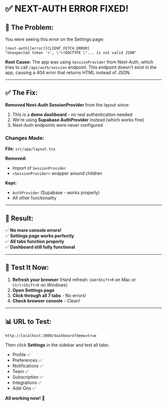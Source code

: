 # ✅ NEXT-AUTH ERROR FIXED!

## 🐛 The Problem:
You were seeing this error on the Settings page:
```
[next-auth][error][CLIENT_FETCH_ERROR]
"Unexpected token '<', \"<!DOCTYPE \"... is not valid JSON"
```

**Root Cause:** The app was using `SessionProvider` from Next-Auth, which tries to call `/api/auth/session` endpoint. This endpoint doesn't exist in the app, causing a 404 error that returns HTML instead of JSON.

---

## ✅ The Fix:
**Removed Next-Auth SessionProvider** from the layout since:
1. This is a **demo dashboard** - no real authentication needed
2. We're using **Supabase AuthProvider** instead (which works fine)
3. Next-Auth endpoints were never configured

### Changes Made:
**File:** `src/app/layout.tsx`

**Removed:**
- Import of `SessionProvider`
- `<SessionProvider>` wrapper around children

**Kept:**
- `AuthProvider` (Supabase - works properly)
- All other functionality

---

## 🎯 Result:
✅ **No more console errors!**  
✅ **Settings page works perfectly**  
✅ **All tabs function properly**  
✅ **Dashboard still fully functional**

---

## 🧪 Test It Now:

1. **Refresh your browser** (Hard refresh: `Cmd+Shift+R` on Mac or `Ctrl+Shift+R` on Windows)
2. **Open Settings page**
3. **Click through all 7 tabs** - No errors!
4. **Check browser console** - Clean!

---

## 📊 URL to Test:
```
http://localhost:3000/dashboard?demo=true
```

Then click **Settings** in the sidebar and test all tabs:
- Profile ✅
- Preferences ✅
- Notifications ✅
- Team ✅
- Subscription ✅
- Integrations ✅
- Add-Ons ✅

**All working now!** 🎉


